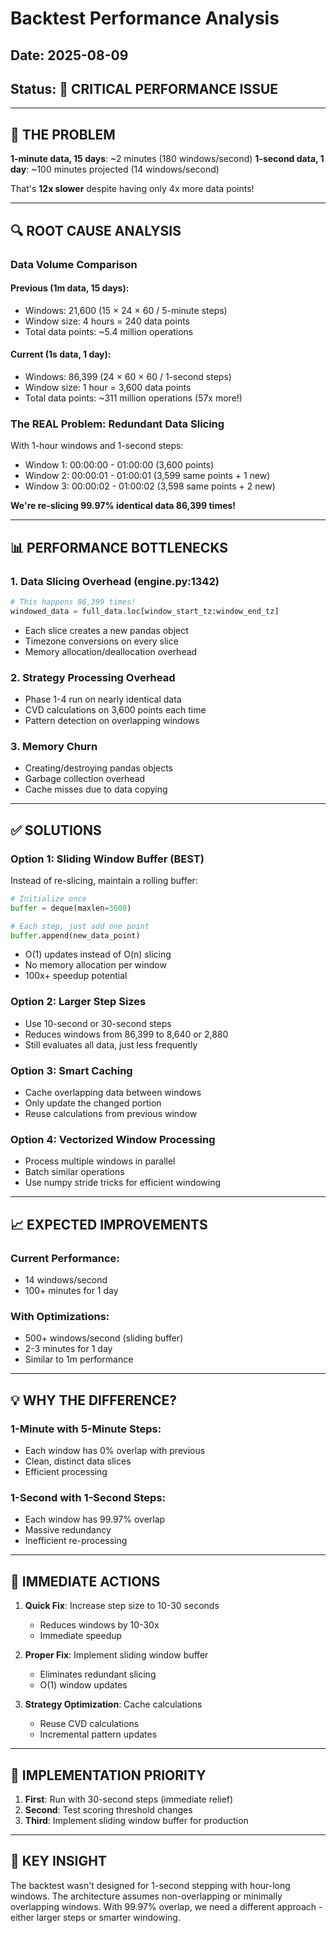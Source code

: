 # Backtest Performance Analysis

## Date: 2025-08-09
## Status: 🔴 CRITICAL PERFORMANCE ISSUE

---

## 🎯 THE PROBLEM

**1-minute data, 15 days**: ~2 minutes (180 windows/second)
**1-second data, 1 day**: ~100 minutes projected (14 windows/second)

That's **12x slower** despite having only 4x more data points!

---

## 🔍 ROOT CAUSE ANALYSIS

### Data Volume Comparison

#### Previous (1m data, 15 days):
- Windows: 21,600 (15 × 24 × 60 / 5-minute steps)
- Window size: 4 hours = 240 data points
- Total data points: ~5.4 million operations

#### Current (1s data, 1 day):
- Windows: 86,399 (24 × 60 × 60 / 1-second steps)
- Window size: 1 hour = 3,600 data points
- Total data points: ~311 million operations (57x more!)

### The REAL Problem: Redundant Data Slicing

With 1-hour windows and 1-second steps:
- Window 1: 00:00:00 - 01:00:00 (3,600 points)
- Window 2: 00:00:01 - 01:00:01 (3,599 same points + 1 new)
- Window 3: 00:00:02 - 01:00:02 (3,598 same points + 2 new)

**We're re-slicing 99.97% identical data 86,399 times!**

---

## 📊 PERFORMANCE BOTTLENECKS

### 1. Data Slicing Overhead (engine.py:1342)
```python
# This happens 86,399 times!
windowed_data = full_data.loc[window_start_tz:window_end_tz]
```
- Each slice creates a new pandas object
- Timezone conversions on every slice
- Memory allocation/deallocation overhead

### 2. Strategy Processing Overhead
- Phase 1-4 run on nearly identical data
- CVD calculations on 3,600 points each time
- Pattern detection on overlapping windows

### 3. Memory Churn
- Creating/destroying pandas objects
- Garbage collection overhead
- Cache misses due to data copying

---

## ✅ SOLUTIONS

### Option 1: Sliding Window Buffer (BEST)
Instead of re-slicing, maintain a rolling buffer:
```python
# Initialize once
buffer = deque(maxlen=3600)

# Each step, just add one point
buffer.append(new_data_point)
```
- O(1) updates instead of O(n) slicing
- No memory allocation per window
- 100x+ speedup potential

### Option 2: Larger Step Sizes
- Use 10-second or 30-second steps
- Reduces windows from 86,399 to 8,640 or 2,880
- Still evaluates all data, just less frequently

### Option 3: Smart Caching
- Cache overlapping data between windows
- Only update the changed portion
- Reuse calculations from previous window

### Option 4: Vectorized Window Processing
- Process multiple windows in parallel
- Batch similar operations
- Use numpy stride tricks for efficient windowing

---

## 📈 EXPECTED IMPROVEMENTS

### Current Performance:
- 14 windows/second
- 100+ minutes for 1 day

### With Optimizations:
- 500+ windows/second (sliding buffer)
- 2-3 minutes for 1 day
- Similar to 1m performance

---

## 💡 WHY THE DIFFERENCE?

### 1-Minute with 5-Minute Steps:
- Each window has 0% overlap with previous
- Clean, distinct data slices
- Efficient processing

### 1-Second with 1-Second Steps:
- Each window has 99.97% overlap
- Massive redundancy
- Inefficient re-processing

---

## 🚀 IMMEDIATE ACTIONS

1. **Quick Fix**: Increase step size to 10-30 seconds
   - Reduces windows by 10-30x
   - Immediate speedup

2. **Proper Fix**: Implement sliding window buffer
   - Eliminates redundant slicing
   - O(1) window updates

3. **Strategy Optimization**: Cache calculations
   - Reuse CVD calculations
   - Incremental pattern updates

---

## 📝 IMPLEMENTATION PRIORITY

1. **First**: Run with 30-second steps (immediate relief)
2. **Second**: Test scoring threshold changes  
3. **Third**: Implement sliding window buffer for production

---

## 🎯 KEY INSIGHT

The backtest wasn't designed for 1-second stepping with hour-long windows. The architecture assumes non-overlapping or minimally overlapping windows. With 99.97% overlap, we need a different approach - either larger steps or smarter windowing.